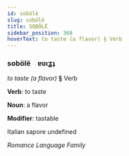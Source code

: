 ```yaml
---
id: sobölë
slug: sobölë
title: SOBÖLË
sidebar_position: 368
hoverText: to taste (a flavor) § Verb
---
```


### sobölë&emsp;<span kind="abugida">ɐʋıʓʇ</span>

*to taste (a flavor)* **§** Verb

**Verb**: to taste

**Noun**: a flavor

**Modifier**: tastable

Italian sapore undefined

*Romance Language Family*